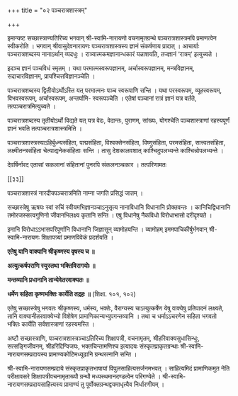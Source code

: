+++
title = "०२ पञ्चरात्रशास्त्रम्"

+++

इमान्यष्ट सच्छास्त्राण्यतिरिच्य भगवान् श्री-स्वामि-नारायणो वचनामृतग्रन्थे पञ्चरात्रशास्त्रमपि प्रमाणत्वेन स्वीकरोति । भगवान् श्रीवासुदेवनारायणः पञ्चरात्रशास्त्रस्य ज्ञानं संकर्षणाय प्रादात् । आचार्याः पञ्चरात्रशब्दस्य नानाऽर्थान् व्यदधुः । रात्र्यात्मकमज्ञानान्धकारं यन्नाशयति, तज्ज्ञानं ‘रात्रम्’ इत्युच्यते ।

इदञ्च ज्ञानं पञ्चविधं स्मृतम् । यथा परमात्मस्वरूपज्ञानम्, अर्चास्वरूपज्ञानम्, मन्त्रविज्ञानम्, सदाचारविज्ञानम्, प्रायश्चित्तविज्ञानञ्चेति ।

पञ्चरात्रशब्दस्य द्वितीयोऽर्थोऽस्ति यत् परमात्मनः पञ्च स्वरूपाणि सन्ति । यथा परस्वरूपम्, व्यूहस्वरूपम्, विभवस्वरूपम्, अर्चास्वरूपम्, अन्तर्यामि- स्वरूपञ्चेति । एतेषां पञ्चानां रात्रं ज्ञानं यत्र वर्तते, तत्पञ्चरात्रमित्युच्यते ।

पञ्चरात्रशब्दस्य तृतीयोऽर्थो विद्यते यत् यत्र वेदः, वेदान्तः, पुराणम्, सांख्यः, योगश्चेति पञ्चशास्त्राणां रहस्यपूर्णं ज्ञानं भवति तत्पञ्चरात्रशास्त्रमिति ।

पञ्चरात्रशास्त्रस्याऽहिर्बुध्न्यसंहिता, पाद्मसंहिता, विश्वक्सेनसंहिता, विष्णुसंहिता, परमसंहिता, सात्त्वतसंहिता, लक्ष्मीतन्त्रसंहिता चेत्याद्यनेकसंहिताः सन्ति । तासु देशकालवशात् काश्चिदुपलभ्यन्ते काश्चिन्नोपलभ्यन्ते ।

देवर्षिर्नारद एतासां सकलानां संहितानां पुनरपि संकलनञ्चकार । तत्परिणामतः

[[३३]]

पञ्चरात्रशास्त्रं नारदीयपञ्चरात्रमिति नाम्ना जगति प्रसिद्धं जातम् ।

सच्छास्त्रेषु ऋषयः स्वां रुचिं स्वीयमभिज्ञानञ्चाऽनुसृत्य नानाविधानि विधानानि प्रोक्तवन्तः । कानिचिद्विधानानि तमोरजस्सत्त्वगुणिनो जीवानभिलक्ष्य कृतानि सन्ति । एषु विधानेषु नैकविधो विरोधाभासो दरीदृश्यते ।

इमानि विरोधाऽऽभासपरिपूर्णानि विधानानि जिज्ञासून् व्यामोहयन्ति । व्यामोहम् इममपाचिकीर्षुर्भगवान् श्री-स्वामि-नारायणः शिक्षापत्र्यां प्रमाणविवेकं प्रदर्शयति ।

**एतेषु यानि वाक्यानि श्रीकृष्णस्य वृषस्य च ॥** 

**अत्युत्कर्षपराणि स्युस्तथा भक्तिविरागयोः ॥** 

**मन्तव्यानि प्रधानानि तान्येवेतरवाक्यतः ॥** 

**धर्मेण सहिता कृष्णभक्तिः कार्येति तद्रहः ॥** (शिक्षा. १०१, १०२)

एतेषु सच्छास्त्रेषु भगवतः श्रीकृष्णस्य, धर्मस्य, भक्तेः, वैराग्यस्य चाऽत्युत्कर्षेण येषु वाक्येषु प्रतिपादनं लक्ष्यते, तानि वाक्यानीतरवाक्येभ्यो विशेषेण प्रामाणिकान्यभ्युपगन्तव्यानि । तथा च धर्माऽऽचरणेन सहिता भगवतो भक्तिः कार्येति सर्वशास्त्राणां रहस्यमस्ति ।

अष्टौ सच्छास्त्राणि, पञ्चरात्रशास्त्रञ्चाऽतिरिच्य शिक्षापत्री, वचनामृतम्, श्रीहरिवाक्यसुधासिन्धुः, सत्सङ्गिजीवनम्, श्रीहरिदिग्विजयः, भक्तचिन्तामणिश्च इत्यादयः संस्कृतप्राकृतग्रन्थाः श्री-स्वामि-नारायणसम्प्रदायस्य प्रामाण्यकोटिमध्यूढानि ग्रन्थरत्नानि सन्ति ।

श्री-स्वामि-नारायणसम्प्रदाये संस्कृतप्राकृतभाषायां विपुलसाहित्यसर्जनमभवत् । साहित्यमिदं प्रामाणिकमुत नेति परीक्षावसरे शिक्षापत्रीवचनामृताख्यौ ग्रन्थौ मध्यस्थमानदण्डत्वेन परिगण्येते । श्री-स्वामि-नारायणसम्प्रदायसाहित्यस्य प्रामाण्यं तु पूर्वोक्तग्रन्थद्वयमाधृत्यैव निर्धारणीयम् ।
